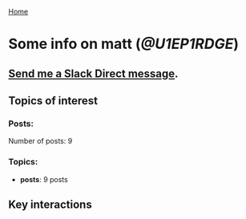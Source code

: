 [Home](https://kelu124.github.io/echommunity/)

# Some info on __matt__ (_@U1EP1RDGE_)


## [Send me a Slack Direct message](https://echopen.slack.com/messages/@matt/).

## Topics of interest

### Posts: 

Number of posts: 9

### Topics:

* __posts__: 9 posts

## Key interactions 

